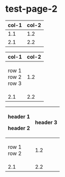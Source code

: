 # test-page-2

| col-1 | col-2 |
| ----- | ----- |
| 1.1   | 1.2   |
| 2.1   | 2.2   |

| col-1                          | col-2 |
| ------------------------------ | ----- |
| <p>row 1<br>row 2<br>row 3</p> | 1.2   |
| 2.1                            | 2.2   |

| <p>header 1</p><p>header 2</p> | header 3 |
| ------------------------------ | -------- |
| <p>row 1<br>row 2</p>          | 1.2      |
| 2.1                            | 2.2      |
